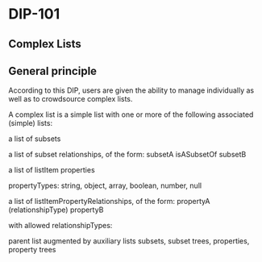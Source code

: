 DIP-101
======

Complex Lists
------------------------------

## General principle

According to this DIP, users are given the ability to manage individually as well as to crowdsource complex lists.

A complex list is a simple list with one or more of the following associated (simple) lists:

a list of subsets

a list of subset relationships, of the form: subsetA isASubsetOf subsetB

a list of listItem properties

propertyTypes: string, object, array, boolean, number, null

a list of listItemPropertyRelationships, of the form: propertyA (relationshipType) propertyB

with allowed relationshipTypes:

parent list augmented by auxiliary lists
subsets, subset trees, properties, property trees
